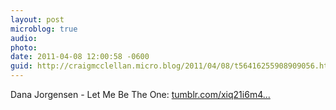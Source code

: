 ```yaml
---
layout: post
microblog: true
audio: 
photo: 
date: 2011-04-08 12:00:58 -0600
guid: http://craigmcclellan.micro.blog/2011/04/08/t56416255908909056.html
---
```

Dana Jorgensen - Let Me Be The One: [tumblr.com/xiq21i6m4...](http://tumblr.com/xiq21i6m4e)

